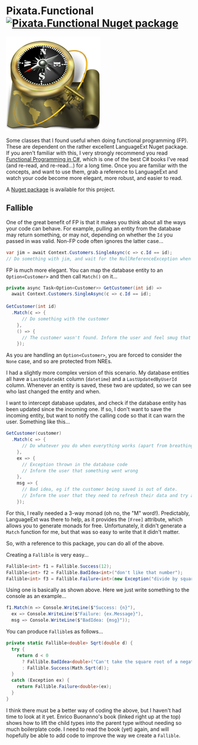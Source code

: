 ﻿# Pixata.Functional [![Pixata.Functional Nuget package](https://img.shields.io/nuget/v/Pixata.Functional)](https://www.nuget.org/packages/Pixata.Functional/)

![Pixata](https://github.com/MrYossu/Pixata.Utilities/raw/master/Pixata.Functional/Icon/old%20explorerv2.png "Pixata") 

Some classes that I found useful when doing functional programming (FP). These are dependent on the rather excellent LanguageExt Nuget package.  If you aren't familiar with this, I very strongly recommend you read [Functional Programming in C#](https://www.manning.com/books/functional-programming-in-c-sharp?query=functional%20programming%20c#), which is one of the best C# books I've read (and re-read, and re-read...) for a long time. Once you are familiar with the concepts, and want to use them, grab a reference to LanguageExt and watch your code become more elegant, more robust, and easier to read.

A [Nuget package](https://www.nuget.org/packages/Pixata.Functional/) is available for this project.

## Fallible
One of the great benefit of FP is that it makes you think about all the ways your code can behave. For example, pulling an entity from the database may return something, or may not, depending on whether the `Id` you passed in was valid. Non-FP code often ignores the latter case...

```c#
var jim = await Context.Customers.SingleAsync(c => c.Id == id);
// Do something with jim, and wait for the NullReferenceException when an invalid Id is passed in
```

FP is much more elegant. You can map the database entity to an `Option<Customer>` and then call `Match()` on it...

```c#
private async Task<Option<Customer>> GetCustomer(int id) =>
  await Context.Customers.SingleAsync(c => c.Id == id);

GetCustomer(int id)
  .Match(c => {
      // Do something with the customer
    },
    () => {
      // The customer wasn't found. Inform the user and feel smug that you didn't ahve to handle an NRE!
    });
```

As you are handling an `Option<Customer>`, you are forced to consider the `None` case, and so are protected from NREs.

I had a slightly more complex version of this scenario. My database entities all have a `LastUpdatedAt` column (`datetime`) and a `LastUpdatedByUserId` column. Whenever an entity is saved, these two are updated, so we can see who last changed the entity and when.

I want to intercept database updates, and check if the database entity has been updated since the incoming one. If so, I don't want to save the incoming entity, but want to notify the calling code so that it can warn the user. Something like this...

```c#
GetCustomer(customer)
  .Match(c => {
      // Do whatever you do when everything works (apart from breathing a sigh of relief of course!)
    },
    ex => {
      // Exception thrown in the database code
      // Inform the user that something went wrong
    },
    msg => {
      // Bad idea, eg if the customer being saved is out of date.
      // Inform the user that they need to refresh their data and try again
    });

```

For this, I really needed a 3-way monad (oh no, the "M" word!). Predictably, LanguageExt was there to help, as it provides the `[Free]` attribute, which allows you to generate monads for free. Unfortunately, it didn't generate a `Match` function for me, but that was so easy to write that it didn't matter.

So, with a reference to this package, you can do all of the above.

Creating a `Fallible` is very easy...

```c#
Fallible<int> f1 = Fallible.Success(12);
Fallible<int> f2 = Fallible.BadIdea<int>("don't like that number");
Fallible<int> f3 = Fallible.Failure<int>(new Exception("divide by square root of -1"));
```

Using one is basically as shown above. Here we just write something to the console as an example...

```c#
f1.Match(n => Console.WriteLine($"Success: {n}"), 
  ex => Console.WriteLine($"Failure: {ex.Message}"), 
  msg => Console.WriteLine($"BadIdea: {msg}"));
```

You can produce `Fallible`s as follows...

```c#
private static Fallible<double> Sqrt(double d) {
  try {
    return d < 0 
      ? Fallible.BadIdea<double>("Can't take the square root of a negative number (without using complex numbers anyway)") 
      : Fallible.Success(Math.Sqrt(d));
  }
  catch (Exception ex) {
    return Fallible.Failure<double>(ex);
  }
}
```

I think there must be a better way of coding the above, but I haven't had time to look at it yet. Enrico Buonanno's book (linked right up at the top) shows how to lift the child types into the parent type without needing so much boilerplate code. I need to read the book (yet) again, and will hopefully be able to add code to improve the way we create a `Fallible`.